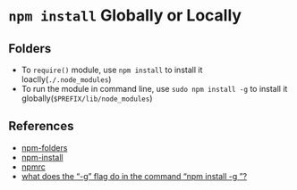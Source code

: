 # `npm install` Globally or Locally

## Folders
* To `require()` module, use `npm install` to install it loaclly(`./.node_modules`)
* To run the module in command line, use `sudo npm install -g` to install it globally(`$PREFIX/lib/node_modules`)

## References
* [npm-folders](https://docs.npmjs.com/files/folders)
* [npm-install](https://docs.npmjs.com/cli/install.html)
* [npmrc](https://docs.npmjs.com/files/npmrc)
* [what does the “-g” flag do in the command “npm install -g <something>”?](https://stackoverflow.com/questions/13167588/what-does-the-g-flag-do-in-the-command-npm-install-g-something)


